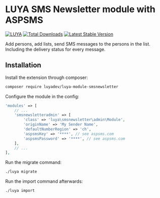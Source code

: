 # LUYA SMS Newsletter module with ASPSMS

[![LUYA](https://img.shields.io/badge/Powered%20by-LUYA-brightgreen.svg)](https://luya.io)
[![Total Downloads](https://poser.pugx.org/luyadev/luya-module-smsnewsletter/downloads)](https://packagist.org/packages/luyadev/luya-module-smsnewsletter)
[![Latest Stable Version](https://poser.pugx.org/luyadev/luya-module-smsnewsletter/v/stable)](https://packagist.org/packages/luyadev/luya-module-smsnewsletter)

Add persons, add lists, send SMS messages to the persons in the list. Including the delivery status for every message.

## Installation

Install the extension through composer:

```sh
composer require luyadev/luya-module-smsnewsletter
```

Configure the module in the config:

```php
'modules' => [
    // ...
    'smsnewsletteradmin' => [
        'class' => 'luya\smsnewsletter\admin\Module',
        'originName' => 'My Sender Name',
        'defaultNumberRegion' => 'ch',
        'aspsmsKey' => '****', // see aspsms.com
        'aspsmsPassword' => '****', // see aspsms.com
    ],
    // ...
],
```

Run the migrate command:

```sh
./luya migrate
```

Run the import command afterwards:

```sh
./luya import
```